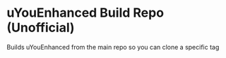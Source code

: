 # uYouEnhanced Build Repo (Unofficial)
Builds uYouEnhanced from the main repo so you can clone a specific tag
